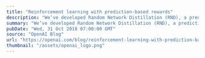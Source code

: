 ```yaml
---
title: "Reinforcement learning with prediction-based rewards"
description: "We’ve developed Random Network Distillation (RND), a prediction-based method for encouraging reinforcement learning agents to explore their environments through curiosity, which for the first time exceeds average human performance on Montezuma’s Revenge."
summary: "We’ve developed Random Network Distillation (RND), a prediction-based method for encouraging reinforcement learning agents to explore their environments through curiosity, which for the first time exceeds average human performance on Montezuma’s Revenge."
pubDate: "Wed, 31 Oct 2018 07:00:00 GMT"
source: "OpenAI Blog"
url: "https://openai.com/blog/reinforcement-learning-with-prediction-based-rewards"
thumbnail: "/assets/openai_logo.png"
---
```


